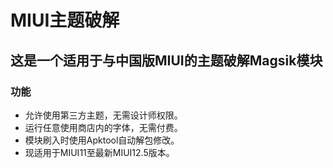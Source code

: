 # MIUI主题破解
## 这是一个适用于与中国版MIUI的主题破解Magsik模块
### 功能
- 允许使用第三方主题，无需设计师权限。
- 运行任意使用商店内的字体，无需付费。
- 模块刷入时使用Apktool自动解包修改。
- 现适用于MIUI11至最新MIUI12.5版本。
